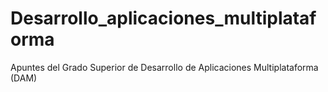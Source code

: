 # Desarrollo_aplicaciones_multiplataforma
Apuntes del Grado Superior de Desarrollo de Aplicaciones Multiplataforma (DAM)
